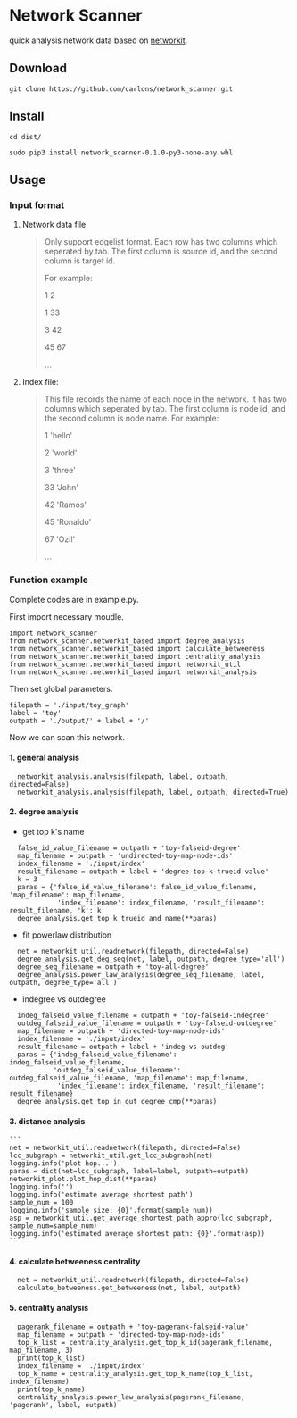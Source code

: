 # Network Scanner

quick analysis network data based on [networkit](https://networkit.iti.kit.edu/).

## Download
```
git clone https://github.com/carlons/network_scanner.git
```

## Install

```
cd dist/

sudo pip3 install network_scanner-0.1.0-py3-none-any.whl
```

## Usage

### Input format

1. Network data file

    > Only support edgelist format. Each row has two columns which seperated by tab. The first column is source id, and the second column is target id.
    >
    > For example:
    >
    > 1 2
    >
    > 1 33
    >
    > 3 42
    >
    > 45  67
    >  
    > ...

1. Index file:

    > This file records the name of each node in the network. It has two columns which seperated by tab. The first column is node id, and the second column is node name.
    > For example:
    >
    > 1 'hello'
    >
    > 2 'world'
    >
    > 3 'three'
    >
    > 33  'John'
    >  
    > 42 'Ramos'
    >
    > 45 'Ronaldo'
    >
    > 67 'Ozil'
    >
    >...


### Function example
Complete codes are in example.py.

First import necessary moudle.
```
import network_scanner
from network_scanner.networkit_based import degree_analysis
from network_scanner.networkit_based import calculate_betweeness
from network_scanner.networkit_based import centrality_analysis
from network_scanner.networkit_based import networkit_util
from network_scanner.networkit_based import networkit_analysis

```
Then set global parameters.

```
filepath = './input/toy_graph'
label = 'toy'
outpath = './output/' + label + '/'
```

Now we can scan this network.

#### 1. general analysis
  ```
    networkit_analysis.analysis(filepath, label, outpath, directed=False)
    networkit_analysis.analysis(filepath, label, outpath, directed=True)
  ```
#### 2. degree analysis
  - get top k's name
  ```
    false_id_value_filename = outpath + 'toy-falseid-degree'
    map_filename = outpath + 'undirected-toy-map-node-ids'
    index_filename = './input/index'
    result_filename = outpath + label + 'degree-top-k-trueid-value'
    k = 3
    paras = {'false_id_value_filename': false_id_value_filename, 'map_filename': map_filename,
              'index_filename': index_filename, 'result_filename': result_filename, 'k': k
    degree_analysis.get_top_k_trueid_and_name(**paras)
  ```
  - fit powerlaw distribution
  ```
    net = networkit_util.readnetwork(filepath, directed=False)
    degree_analysis.get_deg_seq(net, label, outpath, degree_type='all')
    degree_seq_filename = outpath + 'toy-all-degree'
    degree_analysis.power_law_analysis(degree_seq_filename, label, outpath, degree_type='all')
  ```
  - indegree vs outdegree
  ```
    indeg_falseid_value_filename = outpath + 'toy-falseid-indegree'
    outdeg_falseid_value_filename = outpath + 'toy-falseid-outdegree'
    map_filename = outpath + 'directed-toy-map-node-ids'
    index_filename = './input/index'
    result_filename = outpath + label + 'indeg-vs-outdeg'
    paras = {'indeg_falseid_value_filename': indeg_falseid_value_filename,
             'outdeg_falseid_value_filename': outdeg_falseid_value_filename, 'map_filename': map_filename,
              'index_filename': index_filename, 'result_filename': result_filename}
    degree_analysis.get_top_in_out_degree_cmp(**paras)
  ```
#### 3. distance analysis
    ```
    net = networkit_util.readnetwork(filepath, directed=False)
    lcc_subgraph = networkit_util.get_lcc_subgraph(net)
    logging.info('plot hop...')
    paras = dict(net=lcc_subgraph, label=label, outpath=outpath)
    networkit_plot.plot_hop_dist(**paras)
    logging.info('')
    logging.info('estimate average shortest path')
    sample_num = 100
    logging.info('sample size: {0}'.format(sample_num))
    asp = networkit_util.get_average_shortest_path_appro(lcc_subgraph, sample_num=sample_num)
    logging.info('estimated average shortest path: {0}'.format(asp))
    ```
#### 4. calculate betweeness centrality
  ```
    net = networkit_util.readnetwork(filepath, directed=False)
    calculate_betweeness.get_betweeness(net, label, outpath)
  ```

#### 5. centrality analysis
  ```
    pagerank_filename = outpath + 'toy-pagerank-falseid-value'
    map_filename = outpath + 'directed-toy-map-node-ids'
    top_k_list = centrality_analysis.get_top_k_id(pagerank_filename, map_filename, 3)
    print(top_k_list)
    index_filename = './input/index'
    top_k_name = centrality_analysis.get_top_k_name(top_k_list, index_filename)
    print(top_k_name)
    centrality_analysis.power_law_analysis(pagerank_filename, 'pagerank', label, outpath)
  ```
